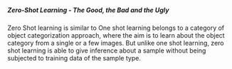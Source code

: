 ##### Zero-Shot Learning - The Good, the Bad and the Ugly

Zero Shot learning is similar to One shot learning belongs to a category of object categorization approach, where the aim is to learn about the object category from a single or a few images.
But unlike one shot learning, zero shot learning is able to give inference about a sample without being subjected to training data of the sample type.

